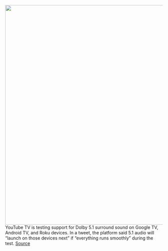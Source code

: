 <img src='https://cdn.vox-cdn.com/thumbor/Ub6VGIA0rAkZpLlGKwAgonxijG8=/0x0:2040x1360/1200x800/filters:focal(857x517:1183x843)/cdn.vox-cdn.com/uploads/chorus_image/image/70684993/acastro_180321_1777_youtube_0002.0.jpg' width='700px' /><br/>
YouTube TV is testing support for Dolby 5.1 surround sound on Google TV, Android TV, and Roku devices. In a tweet, the platform said 5.1 audio will “launch on those devices next” if “everything runs smoothly” during the test.
<a href='https://www.theverge.com/2022/3/29/23001286/youtube-tv-surround-sound-test-google-android-tv-roku'> Source <a/>